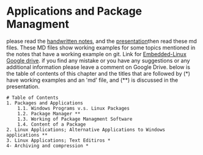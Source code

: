 # Applications and Package Managment
please read the [handwritten notes](https://drive.google.com/drive/folders/13VkA4OyB6sisuDi9v7dnJD48w_asSlr2), and the [presentation](https://drive.google.com/drive/folders/13VkA4OyB6sisuDi9v7dnJD48w_asSlr2)then read these md files. These MD files show working examples for some topics mentioned in the notes that have a working example on git. Link for [Embedded-Linux Google drive](https://drive.google.com/drive/u/0/folders/1E9dFgduPg2835RwebUoiKIaREmExyoyW).
if you find any mistake or you have any suggestions or any additional information please leave a comment on Google Drive.
below is the table of contents of this chapter and the titles that are followed by (*) have working examples and an 'md' file, and (**) is discussed in the presentation.


```
# Table of Contents
1. Packages and Applications
	1.1. Windows Programs v.s. Linux Packages
	1.2. Package Manager **
	1.3. Working of Package Managment Software
	1.4. Content of a Package
2. Linux Applications; Alternative Applications to Windows applications **
3. Linux Applications; Text Editiros *
4- Archiving and compression *


```

